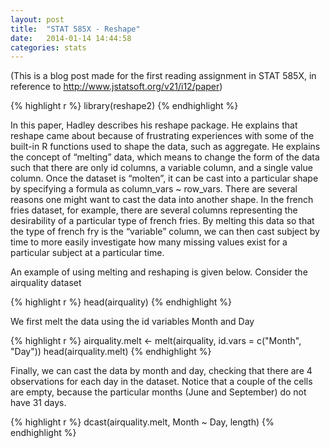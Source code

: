 ```yaml
---
layout: post
title:  "STAT 585X - Reshape"
date:   2014-01-14 14:44:58
categories: stats
---
```


(This is a blog post made for the first reading assignment in STAT 585X, in reference to http://www.jstatsoft.org/v21/i12/paper)

{% highlight r %}
library(reshape2)
{% endhighlight %}

In this paper, Hadley describes his reshape package. He explains that reshape came about because of frustrating experiences with some of the built-in R functions used to shape the data, such as aggregate. He explains the concept of “melting” data, which means to change the form of the data such that there are only id columns, a variable column, and a single value column. Once the dataset is “molten”, it can be cast into a particular shape by specifying a formula as column_vars ~ row_vars. There are several reasons one might want to cast the data into another shape. In the french fries dataset, for example, there are several columns representing the desirability of a particular type of french fries. By melting this data so that the type of french fry is the “variable” column, we can then cast subject by time to more easily investigate how many missing values exist for a particular subject at a particular time.

An example of using melting and reshaping is given below. Consider the airquality dataset

{% highlight r %}
head(airquality)
{% endhighlight %}

We first melt the data using the id variables Month and Day

{% highlight r %}
airquality.melt <- melt(airquality, id.vars = c("Month", "Day"))
head(airquality.melt)
{% endhighlight %}

Finally, we can cast the data by month and day, checking that there are 4 observations for each day in the dataset. Notice that a couple of the cells are empty, because the particular months (June and September) do not have 31 days.

{% highlight r %}
dcast(airquality.melt, Month ~ Day, length)
{% endhighlight %}
